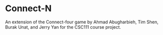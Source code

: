 # Connect-N
An extension of the Connect-four game by Ahmad Abugharbieh, Tim Shen, Burak Unat, and Jerry Yan for the CSC111 course project.
